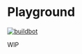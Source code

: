# Playground
[![buildbot](https://github.com/vichid/playground/actions/workflows/buildbot.yml/badge.svg)](https://github.com/vichid/playground/actions/workflows/buildbot.yml)

WIP
